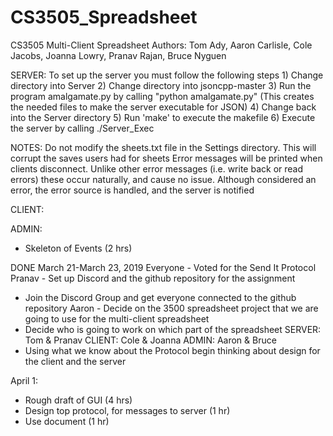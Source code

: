 # CS3505_Spreadsheet
CS3505 Multi-Client Spreadsheet
Authors: Tom Ady, Aaron Carlisle, Cole Jacobs, Joanna Lowry, Pranav Rajan, Bruce Nyguen

SERVER:
	To set up the server you must follow the following steps
	1) Change directory into Server
	2) Change directory into jsoncpp-master
	3) Run the program amalgamate.py by calling "python amalgamate.py"
		(This creates the needed files to make the server executable for JSON)
	4) Change back into the Server directory
	5) Run 'make' to execute the makefile
	6) Execute the server by calling ./Server_Exec

NOTES: Do not modify the sheets.txt file in the Settings directory. This will corrupt the saves users had for sheets
		Error messages will be printed when clients disconnect. Unlike other error messages (i.e. write back or read errors)
		these occur naturally, and cause no issue. Although considered an error, the error source is handled, and the server
		is notified

CLIENT:



ADMIN:
- Skeleton of Events (2 hrs)


DONE
March 21-March 23, 2019
Everyone - Voted for the Send It Protocol
Pranav - Set up Discord and the github repository for the assignment
- Join the Discord Group and get everyone connected to the github repository 
Aaron - Decide on the 3500 spreadsheet project that we are going to use for the multi-client spreadsheet
- Decide who is going to work on which part of the spreadsheet SERVER: Tom & Pranav CLIENT: Cole & Joanna ADMIN: Aaron & Bruce
- Using what we know about the Protocol begin thinking about design for the client and the server

April 1:
- Rough draft of GUI (4 hrs)
- Design top protocol, for messages to server (1 hr)
- Use document (1 hr)
